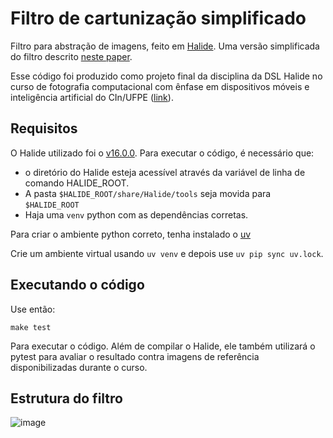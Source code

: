 # Filtro de cartunização simplificado
Filtro para abstração de imagens, feito em [Halide](https://halide-lang.org/). Uma versão simplificada do filtro descrito [neste paper](https://dl.acm.org/doi/abs/10.1145/1141911.1142018).

Esse código foi produzido como projeto final da disciplina da DSL Halide no curso de fotografia computacional com ênfase em dispositivos móveis e inteligência artificial do CIn/UFPE ([link](https://luxai.cin.ufpe.br/cursos.html)).

## Requisitos
O Halide utilizado foi o [v16.0.0](https://github.com/halide/Halide/releases/tag/v16.0.0). Para executar o código, é necessário que:
- o diretório do Halide esteja acessível através da variável de linha de comando HALIDE_ROOT.
- A pasta ```$HALIDE_ROOT/share/Halide/tools``` seja movida para 
```$HALIDE_ROOT```
- Haja uma ```venv``` python com as dependências corretas.

Para criar o ambiente python correto, tenha instalado o [uv](https://docs.astral.sh/uv/)

Crie um ambiente virtual usando ```uv venv``` e depois use ```uv pip sync uv.lock```.

## Executando o código

Use então:
```
make test
```
Para executar o código. Além de compilar o Halide, ele também utilizará o pytest para avaliar o resultado contra imagens de referência disponibilizadas durante o  curso.

## Estrutura do filtro

![image](/docs/filter.png)
